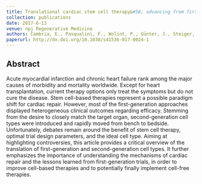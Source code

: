 ```yaml
---
title: Translational cardiac stem cell therapy&#58; advancing from first-generation to next-generation cell types
collection: publications
date: 2017-6-13
venue: npj Regenerative Medicine
authors: Cambria, E., Pasqualini, F., Wolint, P., Günter, J., Steiger, J., Bopp, A., Hoerstrup, S., Emmert, M.
paperurl: http://dx.doi.org/10.1038/s41536-017-0024-1
---
```

<h2> Abstract </h2>
Acute myocardial infarction and chronic heart failure rank among the major causes of morbidity and mortality worldwide. Except for heart transplantation, current therapy options only treat the symptoms but do not cure the disease. Stem cell-based therapies represent a possible paradigm shift for cardiac repair. However, most of the first-generation approaches displayed heterogeneous clinical outcomes regarding efficacy. Stemming from the desire to closely match the target organ, second-generation cell types were introduced and rapidly moved from bench to bedside. Unfortunately, debates remain around the benefit of stem cell therapy, optimal trial design parameters, and the ideal cell type. Aiming at highlighting controversies, this article provides a critical overview of the translation of first-generation and second-generation cell types. It further emphasizes the importance of understanding the mechanisms of cardiac repair and the lessons learned from first-generation trials, in order to improve cell-based therapies and to potentially finally implement cell-free therapies.
<p align= "justify">

